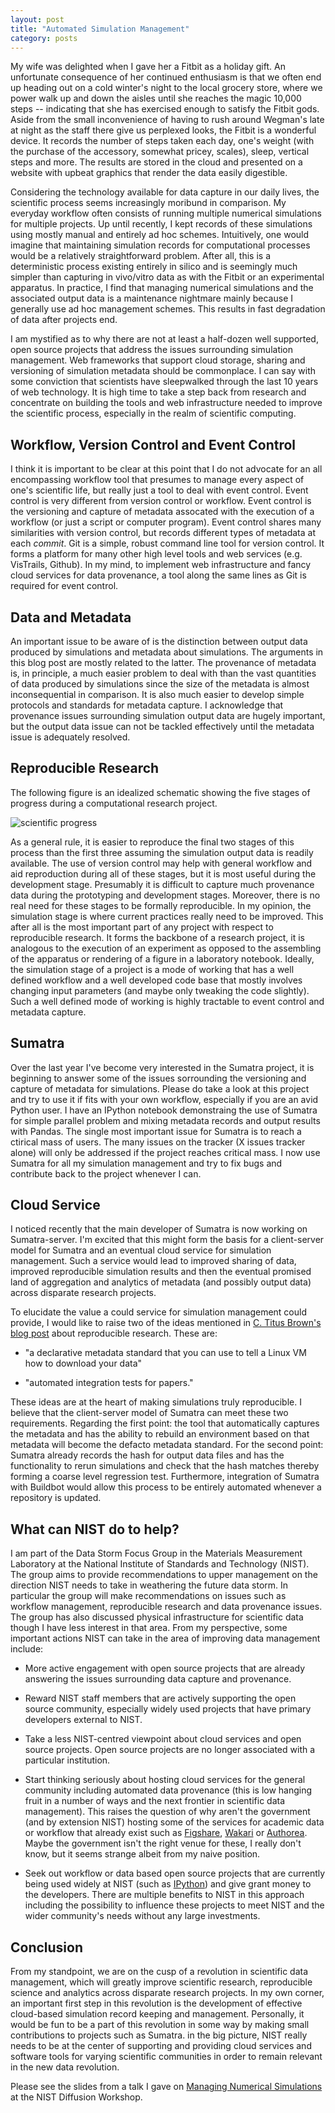 ```yaml
---
layout: post
title: "Automated Simulation Management"
category: posts
---
```


My wife was delighted when I gave her a Fitbit as a holiday gift. An
unfortunate consequence of her continued enthusiasm is that we often
end up heading out on a cold winter's night to the local grocery
store, where we power walk up and down the aisles until she reaches
the magic 10,000 steps -- indicating that she has exercised enough to
satisfy the Fitbit gods. Aside from the small inconvenience of having
to rush around Wegman's late at night as the staff there give us
perplexed looks, the Fitbit is a wonderful device. It records the
number of steps taken each day, one's weight (with the purchase of the
accessory, somewhat pricey, scales), sleep, vertical steps and
more. The results are stored in the cloud and presented on a website
with upbeat graphics that render the data easily digestible.

Considering the technology available for data capture in our daily
lives, the scientific process seems increasingly moribund in
comparison. My everyday workflow often consists of running multiple
numerical simulations for multiple projects. Up until recently, I kept
records of these simulations using mostly manual and entirely ad hoc
schemes. Intuitively, one would imagine that maintaining simulation
records for computational processes would be a relatively
straightforward problem. After all, this is a deterministic process
existing entirely in silico and is seemingly much simpler than
capturing in vivo/vitro data as with the Fitbit or an experimental
apparatus. In practice, I find that managing numerical simulations and
the associated output data is a maintenance nightmare mainly because I
generally use ad hoc management schemes. This results in fast
degradation of data after projects end.

I am mystified as to why there are not at least a half-dozen well
supported, open source projects that address the issues surrounding
simulation management. Web frameworks that support cloud storage,
sharing and versioning of simulation metadata should be commonplace. I
can say with some conviction that scientists have sleepwalked through
the last 10 years of web technology. It is high time to take a step
back from research and concentrate on building the tools and web
infrastructure needed to improve the scientific process, especially in
the realm of scientific computing.

## Workflow, Version Control and Event Control

I think it is important to be clear at this point that I do not
advocate for an all encompassing workflow tool that presumes to manage
every aspect of one's scientific life, but really just a tool to deal
with event control. Event control is very different from version
control or workflow.  Event control is the versioning and capture of
metadata assocated with the execution of a workflow (or just a script
or computer program). Event control shares many similarities with
version control, but records different types of metadata at each
*commit*. Git is a simple, robust command line tool for version
control. It forms a platform for many other high level tools and web
services (e.g. VisTrails, Github). In my mind, to implement web
infrastructure and fancy cloud services for data provenance, a tool
along the same lines as Git is required for event control.

## Data and Metadata

An important issue to be aware of is the distinction between output
data produced by simulations and metadata about simulations. The
arguments in this blog post are mostly related to the latter. The
provenance of metadata is, in principle, a much easier problem to deal
with than the vast quantities of data produced by simulations since
the size of the metadata is almost inconsequential in comparison. It
is also much easier to develop simple protocols and standards for
metadata capture. I acknowledge that provenance issues surrounding
simulation output data are hugely important, but the output data issue
can not be tackled effectively until the metadata issue is adequately
resolved.

## Reproducible Research

The following figure is an idealized schematic showing the five stages
of progress during a computational research project.

![scientific progress](https://raw.githubusercontent.com/wd15/diffusion-workshop-2014/94733caf39782e4f905b744e99bd9aac498344cb/images/workflow.png)

As a general rule, it is easier to reproduce the final two stages of
this process than the first three assuming the simulation output data
is readily available. The use of version control may help with general
workflow and aid reproduction during all of these stages, but it is
most useful during the development stage. Presumably it is difficult
to capture much provenance data during the prototyping and development
stages. Moreover, there is no real need for these stages to be
formally reproducible. In my opinion, the simulation stage is where
current practices really need to be improved. This after all is the
most important part of any project with respect to reproducible
research. It forms the backbone of a research project, it is analogous
to the execution of an experiment as opposed to the assembling of the
apparatus or rendering of a figure in a laboratory notebook.  Ideally,
the simulation stage of a project is a mode of working that has a well
defined workflow and a well developed code base that mostly involves
changing input parameters (and maybe only tweaking the code
slightly). Such a well defined mode of working is highly tractable to
event control and metadata capture.

## Sumatra

Over the last year I've become very interested in the Sumatra project,
it is beginning to answer some of the issues sorrounding the
versioning and capture of metadata for simulations. Please do take a
look at this project and try to use it if fits with your own workflow,
especially if you are an avid Python user. I have an IPython notebook
demonstraing the use of Sumatra for simple parallel problem and mixing
metadata records and output results with Pandas. The single most
important issue for Sumatra is to reach a ctirical mass of users. The
many issues on the tracker (X issues tracker alone) will only be
addressed if the project reaches critical mass. I now use Sumatra for
all my simulation management and try to fix bugs and contribute back
to the project whenever I can.

## Cloud Service

I noticed recently that the main developer of Sumatra is now working
on Sumatra-server. I'm excited that this might form the basis for a
client-server model for Sumatra and an eventual cloud service for
simulation management. Such a service would lead to improved sharing
of data, improved reproducible simulation results and then the
eventual promised land of aggregation and analytics of metadata (and
possibly output data) across disparate research projects.

To elucidate the value a could service for simulation management could
provide, I would like to raise two of the ideas mentioned in
[C. Titus Brown's blog post](http://ivory.idyll.org/blog/2014-imagine.html)
about reproducible research. These are:

 * "a declarative metadata standard that you can use to tell a Linux
   VM how to download your data"

 * "automated integration tests for papers."

These ideas are at the heart of making simulations truly
reproducible. I believe that the client-server model of Sumatra can
meet these two requirements. Regarding the first point: the tool that
automatically captures the metadata and has the ability to rebuild an
environment based on that metadata will become the defacto metadata
standard. For the second point: Sumatra already records the hash for
output data files and has the functionality to rerun simulations and
check that the hash matches thereby forming a coarse level regression
test. Furthermore, integration of Sumatra with Buildbot would allow
this process to be entirely automated whenever a repository is
updated.

## What can NIST do to help?

I am part of the Data Storm Focus Group in the Materials Measurement
Laboratory at the National Institute of Standards and Technology
(NIST). The group aims to provide recommendations to upper management
on the direction NIST needs to take in weathering the future data
storm. In particular the group will make recommendations on issues
such as workflow management, reproducible research and data provenance
issues. The group has also discussed physical infrastructure for
scientific data though I have less interest in that area. From my
perspective, some important actions NIST can take in the area of
improving data management include:

 * More active engagement with open source projects that are already
   answering the issues surrounding data capture and provenance.

 * Reward NIST staff members that are actively supporting the open
   source community, especially widely used projects that have
   primary developers external to NIST.
   
 * Take a less NIST-centred viewpoint about cloud services and open
   source projects. Open source projects are no longer associated with
   a particular institution.
 
 * Start thinking seriously about hosting cloud services for the
   general community including automated data provenance (this is low
   hanging fruit in a number of ways and the next frontier in
   scientific data management). This raises the question of why aren't
   the government (and by extension NIST) hosting some of the services
   for academic data or workflow that already exist such as
   [Figshare](http://figshare.com), [Wakari](https://www.wakari.io/)
   or [Authorea](https://authorea.com/). Maybe the government isn't
   the right venue for these, I really don't know, but it seems
   strange albeit from my naive position.

 * Seek out workflow or data based open source projects that are
   currently being used widely at NIST (such as
   [IPython](http://ipython.org/)) and give grant money to the
   developers. There are multiple benefits to NIST in this approach
   including the possibility to influence these projects to meet NIST
   and the wider community's needs without any large investments.

## Conclusion

From my standpoint, we are on the cusp of a revolution in scientific
data management, which will greatly improve scientific research,
reproducible science and analytics across disparate research
projects. In my own corner, an important first step in this revolution
is the development of effective cloud-based simulation record keeping
and management. Personally, it would be fun to be a part of this
revolution in some way by making small contributions to projects such
as Sumatra. in the big picture, NIST really needs to be at the center
of supporting and providing cloud services and software tools for
varying scientific communities in order to remain relevant in the new
data revolution.

Please see the slides from a talk I gave on
[Managing Numerical Simulations](http://wd15.github.io/diffusion-workshop-2014)
at the NIST Diffusion Workshop.

